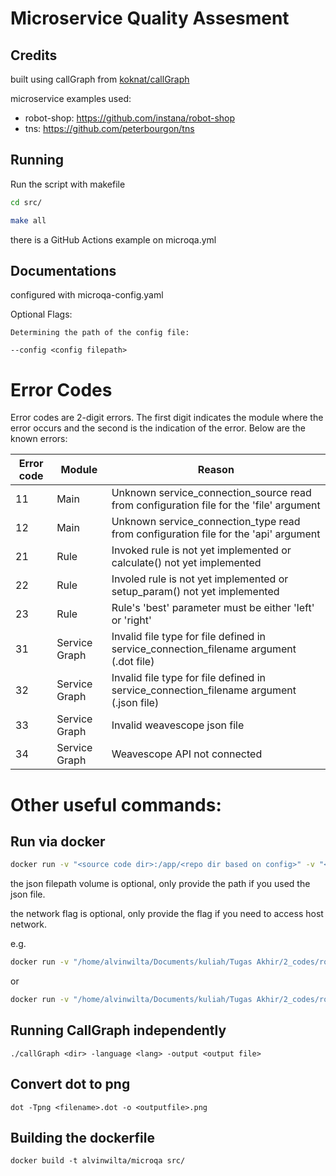 # Microservice Quality Assesment

## Credits

built using callGraph from [koknat/callGraph](https://github.com/koknat/callGraph)

microservice examples used:

- robot-shop: https://github.com/instana/robot-shop
- tns: https://github.com/peterbourgon/tns

## Running

Run the script with makefile

```bash
cd src/

make all
```

there is a GitHub Actions example on microqa.yml

## Documentations

configured with microqa-config.yaml

Optional Flags:

```
Determining the path of the config file:

--config <config filepath>
```

# Error Codes

Error codes are 2-digit errors. The first digit indicates the module where the error occurs and the second is the indication of the error. Below are the known errors:

| Error code | Module        | Reason                                                                                  |
| ---------- | ------------- | --------------------------------------------------------------------------------------- |
| 11         | Main          | Unknown service_connection_source read from configuration file for the 'file' argument  |
| 12         | Main          | Unknown service_connection_type read from configuration file for the 'api' argument     |
| 21         | Rule          | Invoked rule is not yet implemented or calculate() not yet implemented                  |
| 22         | Rule          | Involed rule is not yet implemented or setup_param() not yet implemented                |
| 23         | Rule          | Rule's 'best' parameter must be either 'left' or 'right'                                |
| 31         | Service Graph | Invalid file type for file defined in service_connection_filename argument (.dot file)  |
| 32         | Service Graph | Invalid file type for file defined in service_connection_filename argument (.json file) |
| 33         | Service Graph | Invalid weavescope json file                                                            |
| 34         | Service Graph | Weavescope API not connected                                                            |

# Other useful commands:

## Run via docker

```bash
docker run -v "<source code dir>:/app/<repo dir based on config>" -v "<config filepath>:/app/<config filename>" -v "<weavescope json filepath>:/app/<json filepath>" --network=host microqa
```

the json filepath volume is optional, only provide the path if you used the json file.

the network flag is optional, only provide the flag if you need to access host network.

e.g.

```bash
docker run -v "/home/alvinwilta/Documents/kuliah/Tugas Akhir/2_codes/robot-shop/:/app/robot-shop/" -v "./microqa-config.yaml:/app microqa-config.yaml" -v "./net_graph.json:/app/net_graph.json" microqa
```

or

```bash
docker run -v "/home/alvinwilta/Documents/kuliah/Tugas Akhir/2_codes/robot-shop/:/app/robot-shop/" -v "./microqa-config.yaml:/app microqa-config.yaml" --network=host microqa
```

## Running CallGraph independently

```
./callGraph <dir> -language <lang> -output <output file>
```

## Convert dot to png

```
dot -Tpng <filename>.dot -o <outputfile>.png
```

## Building the dockerfile

```
docker build -t alvinwilta/microqa src/
```
